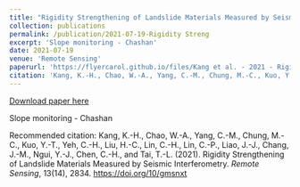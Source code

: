 ```yaml
---
title: "Rigidity Strengthening of Landslide Materials Measured by Seismic Interferometry"
collection: publications
permalink: /publication/2021-07-19-Rigidity Streng
excerpt: 'Slope monitoring - Chashan'
date: 2021-07-19
venue: 'Remote Sensing'
paperurl: 'https://flyercarol.github.io/files/Kang et al. - 2021 - Rigidity Strengthening of Landslide Materials Meas.pdf'
citation: 'Kang, K.-H., Chao, W.-A., Yang, C.-M., Chung, M.-C., Kuo, Y.-T., Yeh, C.-H., Liu, H.-C., Lin, C.-H., Lin, C.-P., Liao, J.-J., Chang, J.-M., Ngui, Y.-J., Chen, C.-H., and Tai, T.-L. (2021). Rigidity Strengthening of Landslide Materials Measured by Seismic Interferometry. <i>Remote Sensing</i>, 13(14), 2834. https://doi.org/10/gmsnxt'
---
```


<a href='https://flyercarol.github.io/files/Kang et al. - 2021 - Rigidity Strengthening of Landslide Materials Meas.pdf'>Download paper here</a>

Slope monitoring - Chashan

Recommended citation: Kang, K.-H., Chao, W.-A., Yang, C.-M., Chung, M.-C., Kuo, Y.-T., Yeh, C.-H., Liu, H.-C., Lin, C.-H., Lin, C.-P., Liao, J.-J., Chang, J.-M., Ngui, Y.-J., Chen, C.-H., and Tai, T.-L. (2021). Rigidity Strengthening of Landslide Materials Measured by Seismic Interferometry. <i>Remote Sensing</i>, 13(14), 2834. https://doi.org/10/gmsnxt